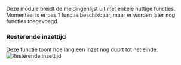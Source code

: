 Deze module breidt de meldingenlijst uit met enkele nuttige functies. Momenteel is er pas 1 functie beschikbaar, maar er worden later nog functies toegevoegd. 

### Resterende inzettijd
Deze functie toont hoe lang een inzet nog duurt tot het einde. 
![Resterende inzettijd](/v4/docs/assets/extendedCallList/img/nl_NL/remainingTime.png)

